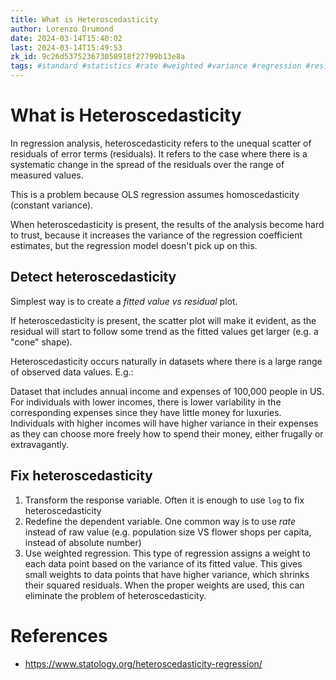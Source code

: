 ```yaml
---
title: What is Heteroscedasticity
author: Lorenzo Drumond
date: 2024-03-14T15:40:02
last: 2024-03-14T15:49:53
zk_id: 9c26d537523673058918f27799b13e8a
tags: #standard #statistics #rate #weighted #variance #regression #residuals #heteroscedasticity #linear #transformation #deviation
---
```



# What is Heteroscedasticity
In regression analysis, heteroscedasticity refers to the unequal scatter of residuals of error terms (residuals). It refers to the case where there is a systematic change in the spread of the residuals over the range of measured values.

This is a problem because OLS regression assumes homoscedasticity (constant variance).

When heteroscedasticity is present, the results of the analysis become hard to trust, because it increases the variance of the regression coefficient estimates, but the regression model doesn't pick up on this.

## Detect heteroscedasticity
Simplest way is to create a _fitted value vs residual_ plot.

If heteroscedasticity is present, the scatter plot will make it evident, as the residual will start to follow some trend as the fitted values get larger (e.g. a "cone" shape).

Heteroscedasticity occurs naturally in datasets where there is a large range of observed data values. E.g.:

  Dataset that includes annual income and expenses of 100,000 people in US. For individuals with lower incomes, there is lower variability in the corresponding expenses since they have little money for luxuries. Individuals with higher incomes will have higher variance in their expenses as they can choose more freely how to spend their money, either frugally or extravagantly.

## Fix heteroscedasticity

1. Transform the response variable. Often it is enough to use `log` to fix heteroscedasticity
2. Redefine the dependent variable. One common way is to use _rate_ instead of raw value (e.g. population size VS flower shops per capita, instead of absolute number)
3. Use weighted regression. This type of regression assigns a weight to each data point based on the variance of its fitted value. This gives small weights to data points that have higher variance, which shrinks their squared residuals. When the proper weights are used, this can eliminate the problem of heteroscedasticity.

# References
- https://www.statology.org/heteroscedasticity-regression/
